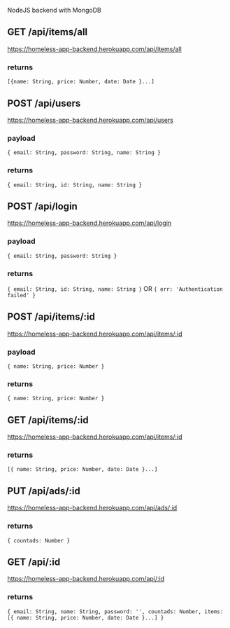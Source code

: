 NodeJS backend with MongoDB

## GET /api/items/all
https://homeless-app-backend.herokuapp.com/api/items/all

### returns
``
[{name: String, price: Number, date: Date }...]
``

## POST /api/users
https://homeless-app-backend.herokuapp.com/api/users

### payload
``
{
  email: String,
  password: String,
  name: String
}
``

### returns
``
{
  email: String,
  id: String,
  name: String
}
``

## POST /api/login
https://homeless-app-backend.herokuapp.com/api/login

### payload
``
{
  email: String,
  password: String
}
``

### returns
``
{
  email: String,
  id: String,
  name: String
}
``
OR
``
{
  err: 'Authentication failed'
}
``

## POST /api/items/:id
https://homeless-app-backend.herokuapp.com/api/items/:id

### payload
``
{
  name: String,
  price: Number
}
``

### returns
``
{
  name: String,
  price: Number
}
``

## GET /api/items/:id
https://homeless-app-backend.herokuapp.com/api/items/:id

### returns
``
[{ name: String, price: Number, date: Date }...]
``

## PUT /api/ads/:id
https://homeless-app-backend.herokuapp.com/api/ads/:id

### returns
``
{
  countads: Number
}
``

## GET /api/:id
https://homeless-app-backend.herokuapp.com/api/:id

### returns
``
{
  email: String,
  name: String,
  password: '',
  countads: Number,
  items: [{ name: String, price: Number, date: Date }...]
}
``
